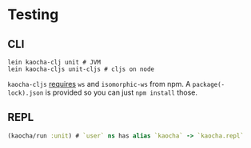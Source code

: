 # Testing

## CLI

```shell script
lein kaocha-clj unit # JVM
lein kaocha-cljs unit-cljs # cljs on node
```

`kaocha-cljs` [requires](https://github.com/lambdaisland/kaocha-cljs) `ws` and `isomorphic-ws` from npm.
A `package(-lock).json` is provided so you can just `npm install` those.
 
## REPL

```clojure
(kaocha/run :unit) # `user` ns has alias `kaocha` -> `kaocha.repl`
```
